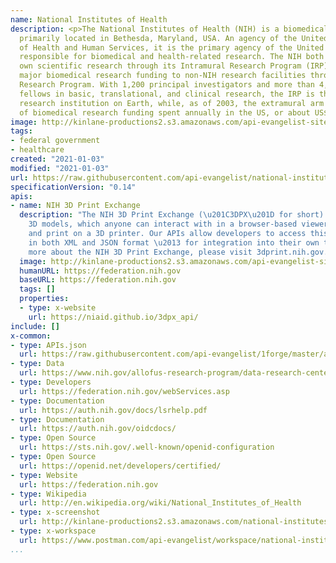 ```yaml
---
name: National Institutes of Health
description: <p>The National Institutes of Health (NIH) is a biomedical research facility
  primarily located in Bethesda, Maryland, USA. An agency of the United States Department
  of Health and Human Services, it is the primary agency of the United States government
  responsible for biomedical and health-related research. The NIH both conducts its
  own scientific research through its Intramural Research Program (IRP) and provides
  major biomedical research funding to non-NIH research facilities through its Extramural
  Research Program. With 1,200 principal investigators and more than 4,000 postdoctoral
  fellows in basic, translational, and clinical research, the IRP is the largest biomedical
  research institution on Earth, while, as of 2003, the extramural arm provided 28%
  of biomedical research funding spent annually in the US, or about US$26.4 billion.</p>
image: http://kinlane-productions2.s3.amazonaws.com/api-evangelist-site/company/logos/NIH_Master_Logo_Vertical_2Color.png
tags:
- federal government
- healthcare
created: "2021-01-03"
modified: "2021-01-03"
url: https://raw.githubusercontent.com/api-evangelist/national-institutes-of-health/master/apis.json
specificationVersion: "0.14"
apis:
- name: NIH 3D Print Exchange
  description: "The NIH 3D Print Exchange (\u201C3DPX\u201D for short) houses biomedically-relevant
    3D models, which anyone can interact with in a browser-based viewer or download
    and print on a 3D printer. Our APIs allow developers to access this content \u2013
    in both XML and JSON format \u2013 for integration into their own tools. To learn
    more about the NIH 3D Print Exchange, please visit 3dprint.nih.gov."
  image: http://kinlane-productions2.s3.amazonaws.com/api-evangelist-site/company/logos/NIH_Master_Logo_Vertical_2Color.png
  humanURL: https://federation.nih.gov
  baseURL: https://federation.nih.gov
  tags: []
  properties:
  - type: x-website
    url: https://niaid.github.io/3dpx_api/
include: []
x-common:
- type: APIs.json
  url: https://raw.githubusercontent.com/api-evangelist/1forge/master/apis.json
- type: Data
  url: https://www.nih.gov/allofus-research-program/data-research-center
- type: Developers
  url: https://federation.nih.gov/webServices.asp
- type: Documentation
  url: https://auth.nih.gov/docs/lsrhelp.pdf
- type: Documentation
  url: https://auth.nih.gov/oidcdocs/
- type: Open Source
  url: https://sts.nih.gov/.well-known/openid-configuration
- type: Open Source
  url: https://openid.net/developers/certified/
- type: Website
  url: https://federation.nih.gov
- type: Wikipedia
  url: http://en.wikipedia.org/wiki/National_Institutes_of_Health
- type: x-screenshot
  url: http://kinlane-productions2.s3.amazonaws.com/national-institutes-of-health.jpg
- type: x-workspace
  url: https://www.postman.com/api-evangelist/workspace/national-institutes-of-health/overview
...
```

